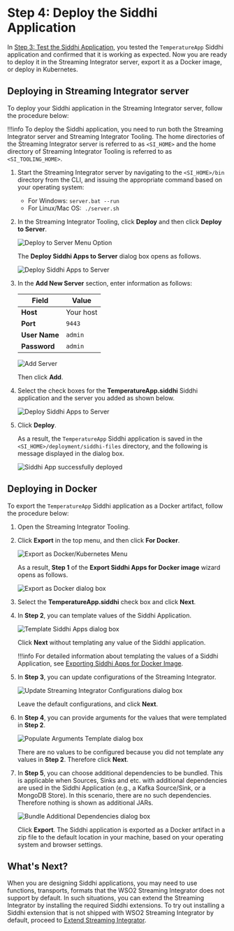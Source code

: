 # Step 4: Deploy the Siddhi Application

In [Step 3: Test the Siddhi Application](test-siddhi-application.md), you tested the `TemperatureApp` Siddhi application and confirmed that it is working as expected. Now you are ready to deploy it in the Streaming Integrator server, export it as a Docker image, or deploy in Kubernetes.

## Deploying in Streaming Integrator server

To deploy your Siddhi application in the Streaming Integrator server, follow the procedure below:

!!!info
    To deploy the Siddhi application, you need to run both the Streaming Integrator server and Streaming Integrator Tooling. The home directories of the Streaming Integrator server is referred to as `<SI_HOME>` and the home directory of Streaming Integrator Tooling is referred to as `<SI_TOOLING_HOME>`.

1. Start the Streaming Integrator server by navigating to the `<SI_HOME>/bin` directory from the CLI, and issuing the appropriate command based on your operating system:</br>
   - For Windows: `server.bat --run`</br>
   - For Linux/Mac OS:  `./server.sh`

2. In the Streaming Integrator Tooling, click **Deploy** and then click **Deploy to Server**.

    ![Deploy to Server Menu Option](../../images/quick-start-guide-101/deploy-to-server-menu.png)

    The **Deploy Siddhi Apps to Server** dialog box opens as follows.

    ![Deploy Siddhi Apps to Server](../../images/quick-start-guide-101/deploy-to-server-dialog-box.png)

3. In the **Add New Server** section, enter information as follows:

    | Field           | Value                            |
    |-----------------|----------------------------------|
    | **Host**        | Your host                        |
    | **Port**        | `9443`                           |
    | **User Name**   | `admin`                          |
    | **Password**    | `admin`                          |

    ![Add Server](../../images/quick-start-guide-101/add-server.png)

    Then click **Add**.

4. Select the check boxes for the **TemperatureApp.siddhi** Siddhi application and the server you added as shown below.

    ![Deploy Siddhi Apps to Server](../../images/quick-start-guide-101/select-siddhi-app-and-server.png)

5. Click **Deploy**.

    As a result, the `TemperatureApp` Siddhi application is saved in the `<SI_HOME>/deployment/siddhi-files` directory, and the following is message displayed in the dialog box.

    ![Siddhi App successfully deployed](../../images/quick-start-guide-101/siddhi-app-successfully-deployed.png)


## Deploying in Docker

To export the `TemperatureApp` Siddhi application as a Docker artifact, follow the procedure below:

1. Open the Streaming Integrator Tooling.

2. Click **Export** in the top menu, and then click **For Docker**.

    ![Export as Docker/Kubernetes Menu](../../images/exporting-Siddhi-Applications/Export_Docker_k8s_Menu.png)

    As a result, **Step 1** of the **Export Siddhi Apps for Docker image** wizard opens as follows.
    
    ![Export as Docker dialog box](../../images/quick-start-guide-101/export-as-docker-dialog-box.png)
    
3. Select the **TemperatureApp.siddhi** check box and click **Next**.
    
4. In **Step 2**, you can template values of the Siddhi Application.
    
    ![Template Siddhi Apps dialog box](../../images/quick-start-guide-101/template-siddhi-apps-dialog-box.png)
    
    Click **Next** without templating any value of the Siddhi application.

    !!!info
        For detailed information about templating the values of a Siddhi Application, see [Exporting Siddhi Apps for Docker Image](../../develop/exporting-Siddhi-Files.md#exporting-siddhi-apps-for-docker-image).
    
5. In **Step 3**, you can update configurations of the Streaming Integrator.
    
    ![Update Streaming Integrator Configurations dialog box](../../images/quick-start-guide-101/update-streaming-integrator-configurations-dialog-box.png)
    
    Leave the default configurations, and click **Next**.
    
6. In **Step 4**, you can provide arguments for the values that were templated in **Step 2**.
    
    ![Populate Arguments Template dialog box](../../images/quick-start-guide-101/populate-arguments-template-dialog-box.png)
    
    There are no values to be configured because you did not template any values in **Step 2**. Therefore click **Next**.
    
7. In **Step 5**, you can choose additional dependencies to be bundled. This is applicable when Sources, Sinks and etc. with additional dependencies are used in the Siddhi Application (e.g., a Kafka Source/Sink, or a MongoDB Store).
    In this scenario, there are no such dependencies. Therefore nothing is shown as additional JARs.
    
    ![Bundle Additional Dependencies dialog box](../../images/quick-start-guide-101/bundle-additional-dependencies-dialog-box.png)
    
    Click **Export**. The Siddhi application is exported as a Docker artifact in a zip file to the default location in your machine, based on your operating system and browser settings.
    
## What's Next?

When you are designing Siddhi applications, you may need to use functions, transports, formats that the WSO2 Streaming Integrator does not support by default. In such situations, you can extend the Streaming Integrator by installing the required Siddhi extensions. To try out installing a Siddhi extension that is not shipped with WSO2 Streaming Integrator by default, proceed to [Extend Streaming Integrator](extend-si.md). 